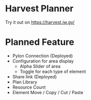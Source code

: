 # Harvest Planner
Try it out on https://harvest.iw.gy/

# Planned Feature
- Pylon Connection (Deployed)
- Configuration for area display
  - Alpha Slider of area
  - Toggle for each type of element
- Share link (Deployed)
- Plan Library
- Resource Count
- Element Move / Copy / Cut / Paste